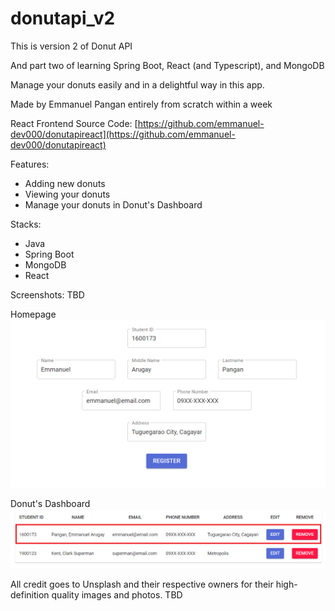 # donutapi_v2

This is version 2 of Donut API

And part two of learning Spring Boot, React (and Typescript), and MongoDB  

Manage your donuts easily and in a delightful way in this app.

Made by Emmanuel Pangan entirely from scratch within a week

React Frontend Source Code: [https://github.com/emmanuel-dev000/donutapireact](https://github.com/emmanuel-dev000/donutapireact)

Features:
- Adding new donuts
- Viewing your donuts
- Manage your donuts in Donut's Dashboard

Stacks:
- Java
- Spring Boot
- MongoDB
- React

Screenshots: TBD

Homepage
![Homepage](https://github.com/emmanuel-dev000/studentregistration/blob/master/docs/add%20new%20student.PNG)

Donut's Dashboard
![Donut's Dashboard](https://github.com/emmanuel-dev000/studentregistration/blob/master/docs/students%20list.png)

All credit goes to Unsplash and their respective owners for their high-definition quality images and photos. TBD
